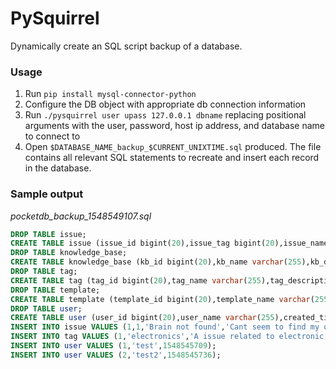 PySquirrel
==========

Dynamically create an SQL script backup of a database.

### Usage

1. Run ```pip install mysql-connector-python```
2. Configure the DB object with appropriate db connection information
3. Run ```./pysquirrel user upass 127.0.0.1 dbname``` replacing positional arguments with the user, password, host ip address, and database name to connect to
4. Open `$DATABASE_NAME_backup_$CURRENT_UNIXTIME.sql` produced. The file contains all relevant SQL statements to recreate and insert each record in the database.

### Sample output
*pocketdb_backup_1548549107.sql*
```sql
DROP TABLE issue;
CREATE TABLE issue (issue_id bigint(20),issue_tag bigint(20),issue_name varchar(255),issue_description text,issue_user_id bigint(20));
DROP TABLE knowledge_base;
CREATE TABLE knowledge_base (kb_id bigint(20),kb_name varchar(255),kb_description text,kb_content text,kb_is_common int(11),kb_user_id bigint(20),create_time int(11),last_updated_time int(11));
DROP TABLE tag;
CREATE TABLE tag (tag_id bigint(20),tag_name varchar(255),tag_description text,tag_user_id bigint(20),create_time int(11),last_updated_time int(11));
DROP TABLE template;
CREATE TABLE template (template_id bigint(20),template_name varchar(255),template_tag bigint(20),template_content text,template_user_id bigint(20),create_time int(11),last_updated_time int(11));
DROP TABLE user;
CREATE TABLE user (user_id bigint(20),user_name varchar(255),created_time int(11));
INSERT INTO issue VALUES (1,1,'Brain not found','Cant seem to find my own head',1);
INSERT INTO tag VALUES (1,'electronics','A issue related to electronic devices',1,1548545913,1548545913);
INSERT INTO user VALUES (1,'test',1548545709);
INSERT INTO user VALUES (2,'test2',1548545736);
```

